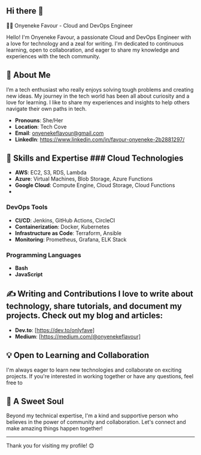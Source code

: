 ## Hi there 👋
👩‍💻 Onyeneke Favour - Cloud and DevOps Engineer

Hello! I'm Onyeneke Favour, a passionate Cloud and DevOps Engineer with a love for technology and a zeal for writing.
I'm dedicated to continuous learning, open to collaboration, and eager to share my knowledge and experiences with the tech community.

## 🌟 About Me
I’m a tech enthusiast who really enjoys solving tough problems and creating new ideas.
My journey in the tech world has been all about curiosity and a love for learning. I like to share my experiences and insights to help others navigate their own paths in tech.
- **Pronouns**: She/Her 
- **Location**: Tech Cove
- **Email**: onyenekeflavour@gmail.com
- **LinkedIn**: https://www.linkedin.com/in/favour-onyeneke-2b2881297/

## 🚀 Skills and Expertise ### Cloud Technologies 
- **AWS**: EC2, S3, RDS, Lambda
- **Azure**: Virtual Machines, Blob Storage, Azure Functions
- **Google Cloud**: Compute Engine, Cloud Storage, Cloud Functions
- 
### DevOps Tools
- **CI/CD**: Jenkins, GitHub Actions, CircleCI
- **Containerization**: Docker, Kubernetes
- **Infrastructure as Code**: Terraform, Ansible
- **Monitoring**: Prometheus, Grafana, ELK Stack

 ### Programming Languages 
- **Bash**
- **JavaScript**

## ✍️ Writing and Contributions I love to write about technology, share tutorials, and document my projects. Check out my blog and articles: 
- **Dev.to**: [https://dev.to/onlyfave]
- **Medium**: [https://medium.com/@onyenekeflavour] 

  
## 💡 Open to Learning and Collaboration 
I'm always eager to learn new technologies and collaborate on exciting projects. If you're interested in working together or have any questions, feel free to


## 🌸 A Sweet Soul
Beyond my technical expertise, I'm a kind and supportive person who believes in the power of community and collaboration. 
Let's connect and make amazing things happen together! 


--- 
Thank you for visiting my profile! 😊
<!--
**onlyfave/onlyfave** is a ![edited](https://github.com/user-attachments/assets/c7ac4ada-9bd8-4c61-b130-f0f7dafffcad)
![edited](https://github.com/user-attachments/assets/3e8a77c2-3db9-4eb4-b60f-6fceb0f4ec1f)
![XDPBE8557](https://github.com/user-attachments/assets/e093c9cc-2a8c-41fe-8d38-eddddcc46b73)
 _special_ ✨ repository because its `README.md` (this file) appears on your GitHub profile.

Here are some ideas to get you started:

- 🔭 I’m currently working on ...
- 🌱 I’m currently learning ...
- 👯 I’m looking to collaborate on ...
- 🤔 I’m looking for help with ...
- 💬 Ask me about ...
- 📫 How to reach me: ...
- 😄 Pronouns: ...
- ⚡ Fun fact: ...
-->
